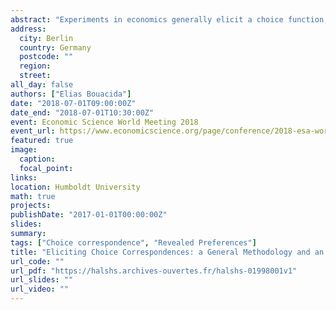 ```yaml
---
abstract: "Experiments in economics generally elicit a choice function, whereas most of the theoretical literature use a choice correspondence as a primitive. I build a methodology for eliciting choice correspondences in an incentive-compatible manner, pay-for-certainty. I identify the conditions on the preferences and the behavior of the decision maker to get partial and full identification of the choice correspondence. I illustrate pay for certainty with a laboratory experiment. Subjects chose between different paid tasks. With choice correspondences, 40% of observed choices are singletons, and 3% of subjects always chose singletons. I partially identify the choice correspondence of 72% of subjects and fully identify it for 26% of the subjects. 46% of choice correspondences and 57% of choice functions verify the Weak Axiom of Revealed Preferences. One significant difference between choice correspondences and choice functions is the ability to elicit indifference. It matters in practice, choice correspondences which verify WARP have on average 50% of the comparisons between alternatives which are indifference. I use this new data to study two ‘model-free’ approaches from behavioral welfare economics and show that the transitive core performs well. I also explore relaxations of WARP which require choice correspondences. Intransitive indifference and incomplete preferences rationalize 49% of choice correspondences. Menu dependent choices rationalize up to 93% of observed choice correspondences. These results show how fruitful the methodology developed can be and pave the way for exploring various behavioral models with a unified methodology."
address:
  city: Berlin
  country: Germany
  postcode: ""
  region: 
  street: 
all_day: false
authors: ["Elias Bouacida"]
date: "2018-07-01T09:00:00Z"
date_end: "2018-07-01T10:30:00Z"
event: Economic Science World Meeting 2018
event_url: https://www.economicscience.org/page/conference/2018-esa-world-meeting-berlin-germany
featured: true
image:
  caption: 
  focal_point: 
links:
location: Humboldt University
math: true
projects:
publishDate: "2017-01-01T00:00:00Z"
slides: 
summary: 
tags: ["Choice correspondence", "Revealed Preferences"]
title: "Eliciting Choice Correspondences: a General Methodology and an Experimental Implementation"
url_code: ""
url_pdf: "https://halshs.archives-ouvertes.fr/halshs-01998001v1"
url_slides: ""
url_video: ""
---
```



